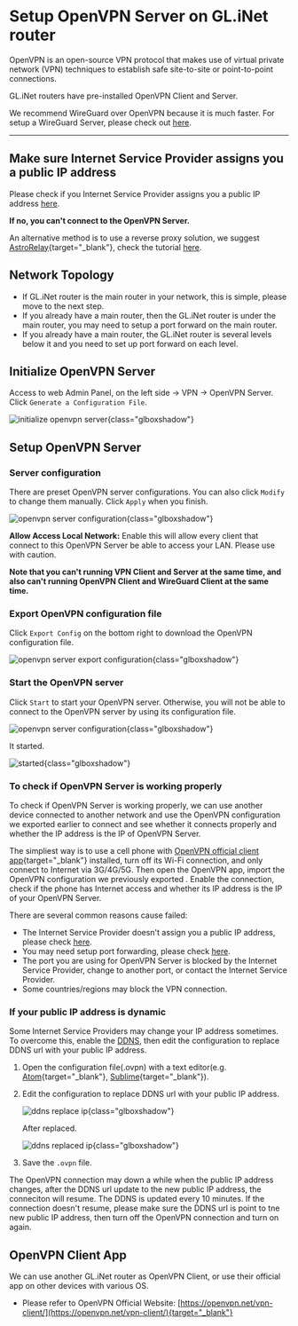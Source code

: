 # Setup OpenVPN Server on GL.iNet router

OpenVPN is an open-source VPN protocol that makes use of virtual private network (VPN) techniques to establish safe site-to-site or point-to-point connections. 

GL.iNet routers have pre-installed OpenVPN Client and Server.

We recommend WireGuard over OpenVPN because it is much faster. For setup a WireGuard Server, please check out [here](wireguard_server.md).

---

## Make sure Internet Service Provider assigns you a public IP address

Please check if you Internet Service Provider assigns you a public IP address [here](how_to_check_if_isp_assigns_you_a_public_ip_address.md).

**If no, you can't connect to the OpenVPN Server.**

An alternative method is to use a reverse proxy solution, we suggest [AstroRelay](https://www.astrorelay.com/){target="_blank"}, check the tutorial [here](set_up_openvpn_server_via_astrorelay.md).

## Network Topology

* If GL.iNet router is the main router in your network, this is simple, please move to the next step.
* If you already have a main router, then the GL.iNet router is under the main router, you may need to setup a port forward on the main router.
* If you already have a main router, the GL.iNet router is several levels below it and you need to set up port forward on each level.

## Initialize OpenVPN Server

Access to web Admin Panel, on the left side -> VPN -> OpenVPN Server. Click `Generate a Configuration File`.

![initialize openvpn server](https://static.gl-inet.com/docs/en/3/tutorials/openvpn_server/initialize_openvpn_server.png){class="glboxshadow"}

## Setup OpenVPN Server

### Server configuration

There are preset OpenVPN server configurations. You can also click `Modify` to change them manually. Click `Apply` when you finish.

![openvpn server configuration](https://static.gl-inet.com/docs/en/3/tutorials/openvpn_server/openvpn_server_settings.png){class="glboxshadow"}

**Allow Access Local Network:** Enable this will allow every client that connect to this OpenVPN Server be able to access your LAN. Please use with caution.

**Note that you can't running VPN Client and Server at the same time, and also can't running OpenVPN Client and WireGuard Client at the same time.**

### Export OpenVPN configuration file

Click `Export Config` on the bottom right to download the OpenVPN configuration file.

![openvpn server export configuration](https://static.gl-inet.com/docs/en/3/tutorials/openvpn_server/openvpn_server_export_config.png){class="glboxshadow"}

### Start the OpenVPN server

Click `Start` to start your OpenVPN server. Otherwise, you will not be able to connect to the OpenVPN server by using its configuration file.

![openvpn server configuration](https://static.gl-inet.com/docs/en/3/tutorials/openvpn_server/openvpn_server_settings.png){class="glboxshadow"}

It started.

![started](https://static.gl-inet.com/docs/en/3/tutorials/openvpn_server/openvpn_server_started.png){class="glboxshadow"}

### To check if OpenVPN Server is working properly

To check if OpenVPN Server is working properly, we can use another device connected to another network and use the OpenVPN configuration we exported earlier to connect and see whether it connects properly and whether the IP address is the IP of OpenVPN Server.

The simpliest way is to use a cell phone with [OpenVPN official client app](https://openvpn.net/vpn-client/){target="_blank"} installed, turn off its Wi-Fi connection, and only connect to Internet via 3G/4G/5G. Then open the OpenVPN app, import the OpenVPN configuration we previously exported . Enable the connection, check if the phone has Internet access and whether its IP address is the IP of your OpenVPN Server.

There are several common reasons cause failed:

* The Internet Service Provider doesn't assign you a public IP address, please check [here](#make-sure-internet-service-provider-assigns-you-a-public-ip-address).
* You may need setup port forwarding, please check [here](#network-topology).
* The port you are using for OpenVPN Server is blocked by the Internet Service Provider, change to another port, or contact the Internet Service Provider.
* Some countries/regions may block the VPN connection.

### If your public IP address is dynamic

Some Internet Service Providers may change your IP address sometimes. To overcome this, enable the [DDNS](ddns.md), then edit the configuration to replace DDNS url with your public IP address.

1. Open the configuration file(.ovpn) with a text editor(e.g. [Atom](https://atom.io/){target="_blank"}, [Sublime](https://www.sublimetext.com/){target="_blank"}).
2. Edit the configuration to replace DDNS url with your public IP address.

    ![ddns replace ip](https://static.gl-inet.com/docs/en/3/tutorials/openvpn_server/ddns_replace_ip.png){class="glboxshadow"}

    After replaced.

    ![ddns replaced ip](https://static.gl-inet.com/docs/en/3/tutorials/openvpn_server/ddns_replaced_ip.png){class="glboxshadow"}

3. Save the `.ovpn` file.

The OpenVPN connection may down a while when the public IP address changes, after the DDNS url update to the new public IP address, the conneciton will resume. The DDNS is updated every 10 minutes. If the connection doesn't resume, please make sure the DDNS url is point to tne new public IP address, then turn off the OpenVPN connection and turn on again.

## OpenVPN Client App

We can use another GL.iNet router as OpenVPN Client, or use their official app on other devices with various OS.

- Please refer to OpenVPN Official Website: [https://openvpn.net/vpn-client/](https://openvpn.net/vpn-client/){target="_blank"}

